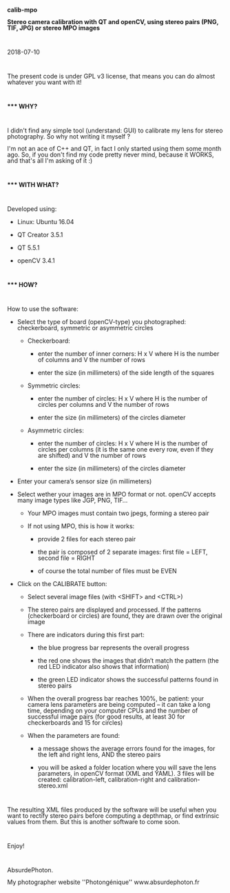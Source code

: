 <p style="margin-bottom: 0in; line-height: 100%"><b>calib-mpo</b></p>
<p style="margin-bottom: 0in; line-height: 100%"><b>Stereo camera
calibration with QT and openCV, using stereo pairs (PNG, TIF, JPG) or
stereo MPO images</b></p>
<p style="margin-bottom: 0in; line-height: 100%"><br/>

</p>
<p style="margin-bottom: 0in; line-height: 100%">2018-07-10</p>
<p style="margin-bottom: 0in; line-height: 100%"><br/>

</p>
<p style="margin-bottom: 0in; line-height: 100%">The present code is
under GPL v3 license, that means you can do almost whatever you want
with it!</p>
<p style="margin-bottom: 0in; line-height: 100%"><br/>

</p>
<p style="margin-bottom: 0in; line-height: 100%"><b>*** WHY?</b></p>
<p style="margin-bottom: 0in; line-height: 100%"><br/>

</p>
<p style="margin-bottom: 0in; line-height: 100%">I didn't find any
simple tool (understand: GUI) to calibrate my lens for stereo
photography. So why not writing it myself ?</p>
<p style="margin-bottom: 0in; line-height: 100%">I'm not an ace of
C++ and QT, in fact I only started using them some month ago. So, if
you don't find my code pretty never mind, because it WORKS, and
that's all I'm asking of it :)</p>
<p style="margin-bottom: 0in; line-height: 100%"><br/>

</p>
<p style="margin-bottom: 0in; line-height: 100%"><b>*** WITH WHAT?</b></p>
<p style="margin-bottom: 0in; line-height: 100%"><br/>

</p>
<p style="margin-bottom: 0in; line-height: 100%">Developed using:</p>
<ul>
	<li/>
<p style="margin-bottom: 0in; line-height: 100%">Linux: Ubuntu
	16.04</p>
	<li/>
<p style="margin-bottom: 0in; line-height: 100%">QT Creator
	3.5.1</p>
	<li/>
<p style="margin-bottom: 0in; line-height: 100%">QT 5.5.1</p>
	<li/>
<p style="margin-bottom: 0in; line-height: 100%">openCV 3.4.1</p>
</ul>
<p style="margin-bottom: 0in; line-height: 100%"><br/>

</p>
<p style="margin-bottom: 0in; line-height: 100%"></><b>*** HOW?</b></p>
<p style="margin-bottom: 0in; line-height: 100%"><br/>

</p>
<p style="margin-bottom: 0in; line-height: 100%">How to use the
software:</p>
<ul>
	<li/>
<p style="margin-bottom: 0in; line-height: 100%">Select the
	type of board (openCV-type) you photographed: checkerboard,
	symmetric or asymmetric circles</p>
	<ul>
		<li/>
<p style="margin-bottom: 0in; line-height: 100%">Checkerboard:</p>
		<ul>
			<li/>
<p style="margin-bottom: 0in; line-height: 100%">enter the
			number of inner corners: H x V where H  is the number of columns
			and V the number of rows</p>
			<li/>
<p style="margin-bottom: 0in; line-height: 100%">enter the
			size (in millimeters) of the side length of the squares</p>
		</ul>
		<li/>
<p style="margin-bottom: 0in; line-height: 100%">Symmetric
		circles:</p>
		<ul>
			<li/>
<p style="margin-bottom: 0in; line-height: 100%">enter the
			number of circles: H x V where H  is the number of circles per
			columns and V the number of rows</p>
			<li/>
<p style="margin-bottom: 0in; line-height: 100%">enter the
			size (in millimeters) of the circles diameter</p>
		</ul>
		<li/>
<p style="margin-bottom: 0in; line-height: 100%">Asymmetric
		circles:</p>
		<ul>
			<li/>
<p style="margin-bottom: 0in; line-height: 100%">enter the
			number of circles: H x V where H  is the number of circles per
			columns (it is the same one every row, even if they are shifted)
			and V the number of rows</p>
			<li/>
<p style="margin-bottom: 0in; line-height: 100%">enter the
			size (in millimeters) of the circles diameter</p>
		</ul>
	</ul>
	<li/>
<p style="margin-bottom: 0in; line-height: 100%">Enter your
	camera’s sensor size (in millimeters)</p>
	<li/>
<p style="margin-bottom: 0in; line-height: 100%">Select wether
	your images are in MPO format or not. openCV accepts many image
	types like JGP, PNG, TIF…</p>
	<ul>
		<li/>
<p style="margin-bottom: 0in; line-height: 100%">Your MPO
		images must contain two jpegs, forming a stereo pair</p>
		<li/>
<p style="margin-bottom: 0in; line-height: 100%">If not using
		MPO, this is how it works:</p>
		<ul>
			<li/>
<p style="margin-bottom: 0in; line-height: 100%">provide 2
			files for each stereo pair</p>
			<li/>
<p style="margin-bottom: 0in; line-height: 100%">the pair is
			composed of 2 separate images: first file = LEFT, second file =
			RIGHT</p>
			<li/>
<p style="margin-bottom: 0in; line-height: 100%">of course
			the total number of files must be EVEN</p>
		</ul>
	</ul>
	<li/>
<p style="margin-bottom: 0in; line-height: 100%">Click on the
	CALIBRATE button:</p>
	<ul>
		<li/>
<p style="margin-bottom: 0in; line-height: 100%">Select
		several image files (with  &lt;SHIFT&gt; and &lt;CTRL&gt;)</p>
		<li/>
<p style="margin-bottom: 0in; line-height: 100%">The stereo
		pairs are displayed and processed. If the patterns (checkerboard or
		circles) are found, they are drawn over the original image</p>
		<li/>
<p style="margin-bottom: 0in; line-height: 100%"> There are
		indicators during this first part: 
		</p>
		<ul>
			<li/>
<p style="margin-bottom: 0in; line-height: 100%">the blue
			progress bar represents the overall progress</p>
			<li/>
<p style="margin-bottom: 0in; line-height: 100%">the red one
			shows the images that didn’t match the pattern (the red LED
			indicator also shows that information)</p>
			<li/>
<p style="margin-bottom: 0in; line-height: 100%">the green
			LED indicator shows the successful patterns found in stereo pairs</p>
		</ul>
		<li/>
<p style="margin-bottom: 0in; line-height: 100%">When the
		overall progress bar reaches 100%, be patient: your camera lens
		parameters are being computed – it can take a long time,
		depending on your computer CPUs and the number of successful image
		pairs (for good results, at least 30 for checkerboards and 15 for
		circles)</p>
		<li/>
<p style="margin-bottom: 0in; line-height: 100%">When the
		parameters are found:</p>
		<ul>
			<li/>
<p style="margin-bottom: 0in; line-height: 100%">a message
			shows the average errors found for the images, for the left and
			right lens, AND the stereo pairs</p>
			<li/>
<p style="margin-bottom: 0in; line-height: 100%">you will be
			asked a folder location where you will save the lens parameters,
			in openCV format (XML and YAML). 3 files will be created:
			calibration-left, calibration-right and calibration-stereo.xml</p>
		</ul>
	</ul>
</ul>
<p style="margin-bottom: 0in; line-height: 100%"><br/>

</p>
<p style="margin-bottom: 0in; line-height: 100%">The resulting XML
files produced by the software will be useful when you want to
rectify stereo pairs before computing a depthmap, or find extrinsic
values from them. But this is another software to come soon.</p>
<p style="margin-bottom: 0in; line-height: 100%"><br/>

</p>
<p style="margin-bottom: 0in; line-height: 100%">Enjoy!</p>
<p style="margin-bottom: 0in; line-height: 100%"><br/>

</p>
<p style="margin-bottom: 0in; line-height: 100%">AbsurdePhoton.</p>
<p style="margin-bottom: 0in; line-height: 100%">My photographer website ''Photongénique'' www.absurdephoton.fr</p>
</body>
</html>
